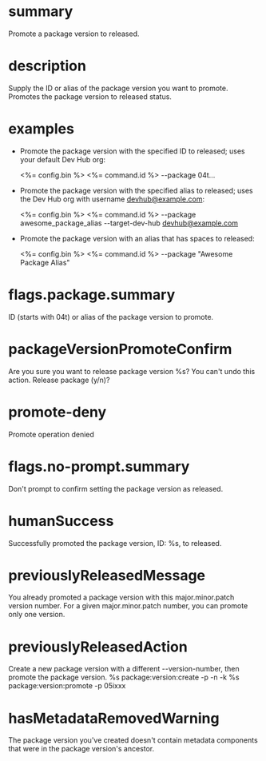 # summary

Promote a package version to released.

# description

Supply the ID or alias of the package version you want to promote. Promotes the package version to released status.

# examples

- Promote the package version with the specified ID to released; uses your default Dev Hub org:

  <%= config.bin %> <%= command.id %> --package 04t...

- Promote the package version with the specified alias to released; uses the Dev Hub org with username devhub@example.com:

  <%= config.bin %> <%= command.id %> --package awesome_package_alias --target-dev-hub devhub@example.com

- Promote the package version with an alias that has spaces to released:

  <%= config.bin %> <%= command.id %> --package "Awesome Package Alias"

# flags.package.summary

ID (starts with 04t) or alias of the package version to promote.

# packageVersionPromoteConfirm

Are you sure you want to release package version %s? You can't undo this action. Release package (y/n)?

# promote-deny

Promote operation denied

# flags.no-prompt.summary

Don't prompt to confirm setting the package version as released.

# humanSuccess

Successfully promoted the package version, ID: %s, to released.

# previouslyReleasedMessage

You already promoted a package version with this major.minor.patch version number. For a given major.minor.patch number, you can promote only one version.

# previouslyReleasedAction

Create a new package version with a different --version-number, then promote the package version.
%s package:version:create -p <name> -n <versionnum> -k <key>
%s package:version:promote -p 05ixxx

# hasMetadataRemovedWarning

The package version you've created doesn't contain metadata components that were in the package version's ancestor.
